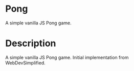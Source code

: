 # Pong
A simple vanilla JS Pong game.

# Description
A simple vanilla JS Pong game.
Initial implementation from WebDevSimplified.


